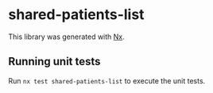 # shared-patients-list

This library was generated with [Nx](https://nx.dev).

## Running unit tests

Run `nx test shared-patients-list` to execute the unit tests.

